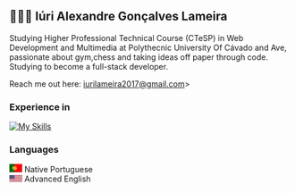 ## 👨🏻‍💻 **Iúri Alexandre Gonçalves Lameira**


Studying Higher Professional Technical Course (CTeSP) in Web Development and Multimedia at Polythecnic University Of Cávado and Ave, passionate about gym,chess and taking ideas off paper through code.
Studying to become a full-stack developer.


Reach me out here: <a href="mailto:iurilameira2017@gmail.com" target="__blank">iurilameira2017@gmail.com>

### Experience in
[![My Skills](https://skillicons.dev/icons?i=js,react,nodejs,express,mongodb,postgres,prisma,tailwind,git,github,figma)](https://skillicons.dev)

### Languages
![Portugal](https://raw.githubusercontent.com/ashleedawg/flags/master/PT.png) Native Portuguese</br>
![United States](https://raw.githubusercontent.com/ashleedawg/flags/master/US.png) Advanced English
